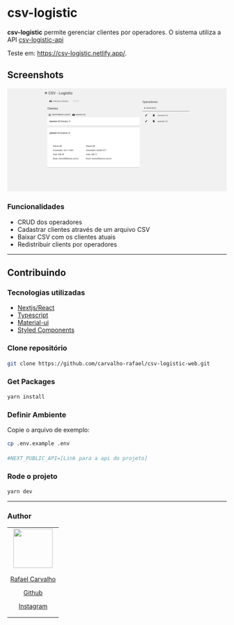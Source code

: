 # csv-logistic

<b>csv-logistic</b> permite gerenciar clientes por operadores.
O sistema utiliza a API [csv-logistic-api](https://github.com/carvalho-rafael/csv-logistic-api)

Teste em: https://csv-logistic.netlify.app/.

## Screenshots

<img src="./docs/homepage.png" alt="home-page" width="600px"/>

### Funcionalidades
- CRUD dos operadores
- Cadastrar clientes através de um arquivo CSV
- Baixar CSV com os clientes atuais
- Redistribuir clients por operadores
_____

## Contribuindo

### Tecnologias utilizadas

- [Nextjs/React](https://nextjs.org/)
- [Typescript](https://www.typescriptlang.org/)
- [Material-ui](https://material-ui.com/)
- [Styled Components](https://styled-components.com/)

### Clone repositório

```bash
git clone https://github.com/carvalho-rafael/csv-logistic-web.git
```

### Get Packages

```bash
yarn install
```

### Definir Ambiente
Copie o arquivo de exemplo:

```bash
cp .env.example .env

#NEXT_PUBLIC_API=[Link para a api do projeto]
```

### Rode o projeto

```bash
yarn dev
```

_____


### Author

<table>
  <tbody>
    <tr>
      <td align="center">
        <a href="https://github.com/carvalho-rafael">
          <img width="90" height="90" src="https://avatars.githubusercontent.com/carvalho-rafael">
          <p>Rafael Carvalho</p>
          <p>Github</p>
        </a>
        <a href="https://www.instagram.com/desenvolvedor.jr/">
        <p>Instagram</p>
        </a>
      </td>
    </tr>
  <tbody>
</table>

